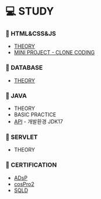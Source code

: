 # 💻 STUDY


### 📄 HTML&CSS&JS
* [THEORY](HTML_CSS_JS)
* [MINI PROJECT - CLONE CODING](https://github.com/silverywaves/IT_ACADEMY/tree/a43592d723371f269322d3ff4cac8d41ef734481/HTML_CSS_JS/PROJECTS_CLON)


### 📄 DATABASE
* [THEORY](DATABASE)
  

### 📄 JAVA
* THEORY
* BASIC PRACTICE
* [API](https://docs.oracle.com/en/java/javase/17/docs/api/index.html)  - 개발환경 JDK17
  

### 📄 SERVLET
* THEORY


### 📄 CERTIFICATION
* [ADsP](ADsP)
* [cosPro2](JAVA/cosPro2)
* [SQLD](SQLD)
